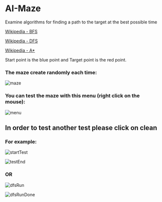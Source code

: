 # AI-Maze
Examine algorithms for finding a path to the target at the best possible time

[Wikipedia - BFS](https://en.wikipedia.org/wiki/Breadth-first_search)

[Wikipedia - DFS](https://en.wikipedia.org/wiki/Depth-first_search)

[Wikipedia - A*](https://en.wikipedia.org/wiki/A*_search_algorithm)

Start point is the blue point and Target point is the red point.

### The maze create randomly each time:
![maze](https://user-images.githubusercontent.com/43498633/49782067-a6da3f80-fd1d-11e8-922d-10062e8cccd4.png)

### You can test the maze with this menu (right click on the mouse):
![menu](https://user-images.githubusercontent.com/43498633/49782110-d8530b00-fd1d-11e8-8d51-6819e3db1bd1.png)

## In order to test another test please click on clean

### For example:

![startTest](https://user-images.githubusercontent.com/43498633/49782168-18b28900-fd1e-11e8-8259-f97a2ecffbe2.png)

![testEnd](https://user-images.githubusercontent.com/43498633/49782209-3253d080-fd1e-11e8-95fa-95f240437924.png)

### OR

![dfsRun](https://user-images.githubusercontent.com/43498633/49782245-50213580-fd1e-11e8-83c0-96c17d3dec26.png)

![dfsRunDone](https://user-images.githubusercontent.com/43498633/49782252-5adbca80-fd1e-11e8-8876-8842e6b27cd0.png)
